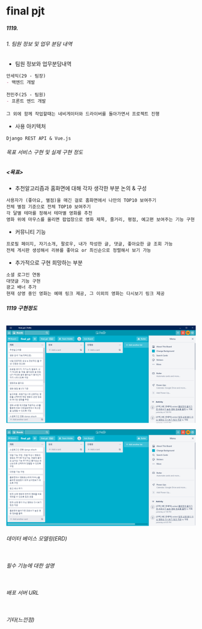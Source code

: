 # final pjt 

##### 1119.

###### 1. 팀원 정보 및 업무 분담 내역

- 팀원 정보와 업무분담내역

```md
안세익(29 - 팀장)
- 백엔드 개발

천민주(25 - 팀원)
- 프론트 엔드 개발

그 외에 함께 작업할때는 네비게이터와 드라이버를 돌아가면서 프로젝트 진행
```

- 사용 아키텍처

```ㅡㅇ
Django REST API & Vue.js
```



###### 목표 서비스 구현 및 실제 구현 정도

#####  <목표>

- 추천알고리즘과 홈화면에 대해 각자 생각한 부분 논의  & 구성

```md
사용자가 (좋아요, 별점)을 매긴 걸로 홈화면에서 나만의 TOP10 보여주기
전체 별점 기준으로 전체 TOP10 보여주기
각 달별 테마를 정해서 테마별 영화를 추천
영화 위에 마우스를 올리면 팝업창으로 영화 제목, 줄거리, 평점, 예고편 보여주는 기능 구현
```

- 커뮤니티 기능

```md
프로필 페이지, 자기소개, 팔로우, 내가 작성한 글, 댓글, 좋아요한 글 조회 가능
전체 게시판 생성해서 리뷰를 좋아요 or 최신순으로 정렬해서 보기 가능
```

- 추가적으로 구현 희망하는 부분

```md
소셜 로그인 연동
대댓글 기능 구현
광고 배너 추가
현재 상영 중인 영화는 예매 링크 제공, 그 이외의 영화는 다시보기 링크 제공
```



##### 1119 구현정도

```md

```





![image-20201119093550158](final%20pjt.assets/image-20201119093550158.png)

![image-20201119093640064](final%20pjt.assets/image-20201119093640064.png)



###### 데이터 베이스 모델링(ERD)

```md

```





###### 필수 기능에 대한 설명

```md

```





###### 배포 서버 URL

```md

```





###### 기타(느낀점)

```md

```